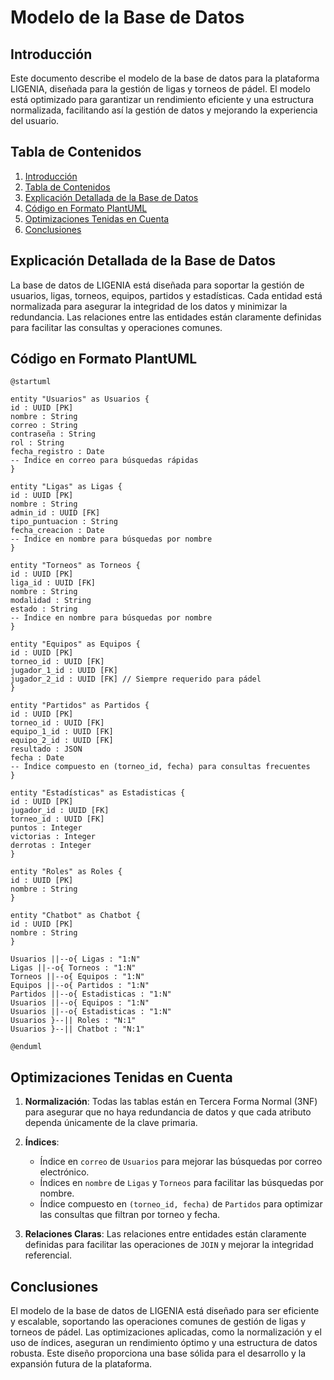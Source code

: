# Modelo de la Base de Datos

## Introducción

Este documento describe el modelo de la base de datos para la plataforma LIGENIA, diseñada para la gestión de ligas y torneos de pádel. El modelo está optimizado para garantizar un rendimiento eficiente y una estructura normalizada, facilitando así la gestión de datos y mejorando la experiencia del usuario.

## Tabla de Contenidos

1. [Introducción](#introducción)
2. [Tabla de Contenidos](#tabla-de-contenidos)
3. [Explicación Detallada de la Base de Datos](#explicación-detallada-de-la-base-de-datos)
4. [Código en Formato PlantUML](#código-en-formato-plantuml)
5. [Optimizaciones Tenidas en Cuenta](#optimizaciones-tenidas-en-cuenta)
6. [Conclusiones](#conclusiones)

## Explicación Detallada de la Base de Datos

La base de datos de LIGENIA está diseñada para soportar la gestión de usuarios, ligas, torneos, equipos, partidos y estadísticas. Cada entidad está normalizada para asegurar la integridad de los datos y minimizar la redundancia. Las relaciones entre las entidades están claramente definidas para facilitar las consultas y operaciones comunes.

## Código en Formato PlantUML

```plantuml
@startuml

entity "Usuarios" as Usuarios {
id : UUID [PK]
nombre : String
correo : String
contraseña : String
rol : String
fecha_registro : Date
-- Índice en correo para búsquedas rápidas
}

entity "Ligas" as Ligas {
id : UUID [PK]
nombre : String
admin_id : UUID [FK]
tipo_puntuacion : String
fecha_creacion : Date
-- Índice en nombre para búsquedas por nombre
}

entity "Torneos" as Torneos {
id : UUID [PK]
liga_id : UUID [FK]
nombre : String
modalidad : String
estado : String
-- Índice en nombre para búsquedas por nombre
}

entity "Equipos" as Equipos {
id : UUID [PK]
torneo_id : UUID [FK]
jugador_1_id : UUID [FK]
jugador_2_id : UUID [FK] // Siempre requerido para pádel
}

entity "Partidos" as Partidos {
id : UUID [PK]
torneo_id : UUID [FK]
equipo_1_id : UUID [FK]
equipo_2_id : UUID [FK]
resultado : JSON
fecha : Date
-- Índice compuesto en (torneo_id, fecha) para consultas frecuentes
}

entity "Estadísticas" as Estadisticas {
id : UUID [PK]
jugador_id : UUID [FK]
torneo_id : UUID [FK]
puntos : Integer
victorias : Integer
derrotas : Integer
}

entity "Roles" as Roles {
id : UUID [PK]
nombre : String
}

entity "Chatbot" as Chatbot {
id : UUID [PK]
nombre : String
}

Usuarios ||--o{ Ligas : "1:N"
Ligas ||--o{ Torneos : "1:N"
Torneos ||--o{ Equipos : "1:N"
Equipos ||--o{ Partidos : "1:N"
Partidos ||--o{ Estadisticas : "1:N"
Usuarios ||--o{ Equipos : "1:N"
Usuarios ||--o{ Estadisticas : "1:N"
Usuarios }--|| Roles : "N:1"
Usuarios }--|| Chatbot : "N:1"

@enduml
```

## Optimizaciones Tenidas en Cuenta

1. **Normalización**: Todas las tablas están en Tercera Forma Normal (3NF) para asegurar que no haya redundancia de datos y que cada atributo dependa únicamente de la clave primaria.

2. **Índices**:
   - Índice en `correo` de `Usuarios` para mejorar las búsquedas por correo electrónico.
   - Índices en `nombre` de `Ligas` y `Torneos` para facilitar las búsquedas por nombre.
   - Índice compuesto en `(torneo_id, fecha)` de `Partidos` para optimizar las consultas que filtran por torneo y fecha.

3. **Relaciones Claras**: Las relaciones entre entidades están claramente definidas para facilitar las operaciones de `JOIN` y mejorar la integridad referencial.

## Conclusiones

El modelo de la base de datos de LIGENIA está diseñado para ser eficiente y escalable, soportando las operaciones comunes de gestión de ligas y torneos de pádel. Las optimizaciones aplicadas, como la normalización y el uso de índices, aseguran un rendimiento óptimo y una estructura de datos robusta. Este diseño proporciona una base sólida para el desarrollo y la expansión futura de la plataforma.